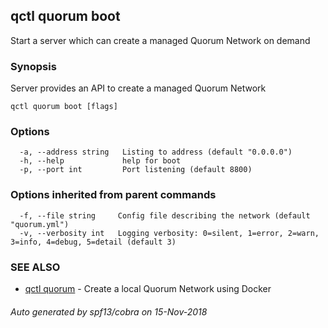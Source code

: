 ## qctl quorum boot

Start a server which can create a managed Quorum Network on demand

### Synopsis

Server provides an API to create a managed Quorum Network

```
qctl quorum boot [flags]
```

### Options

```
  -a, --address string   Listing to address (default "0.0.0.0")
  -h, --help             help for boot
  -p, --port int         Port listening (default 8800)
```

### Options inherited from parent commands

```
  -f, --file string     Config file describing the network (default "quorum.yml")
  -v, --verbosity int   Logging verbosity: 0=silent, 1=error, 2=warn, 3=info, 4=debug, 5=detail (default 3)
```

### SEE ALSO

* [qctl quorum](qctl_quorum.md)	 - Create a local Quorum Network using Docker

###### Auto generated by spf13/cobra on 15-Nov-2018

